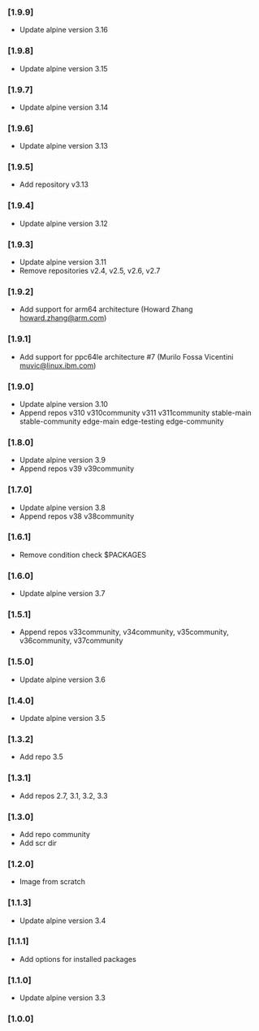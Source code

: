 ### [1.9.9]

-   Update alpine version 3.16

### [1.9.8]

-   Update alpine version 3.15

### [1.9.7]

-   Update alpine version 3.14

### [1.9.6]

-   Update alpine version 3.13

### [1.9.5]

-   Add repository v3.13

### [1.9.4]

-   Update alpine version 3.12

### [1.9.3]

-   Update alpine version 3.11
-   Remove repositories v2.4, v2.5, v2.6, v2.7

### [1.9.2]

-   Add support for arm64 architecture (Howard Zhang <howard.zhang@arm.com>)

### [1.9.1]

-   Add support for ppc64le architecture #7 (Murilo Fossa Vicentini muvic@linux.ibm.com)

### [1.9.0]

-   Update alpine version 3.10
-   Append repos v310 v310community v311 v311community stable-main stable-community edge-main edge-testing edge-community

### [1.8.0]

-   Update alpine version 3.9
-   Append repos v39 v39community

### [1.7.0]

-   Update alpine version 3.8
-   Append repos v38 v38community

### [1.6.1]

-   Remove condition check \$PACKAGES

### [1.6.0]

-   Update alpine version 3.7

### [1.5.1]

-   Append repos v33community, v34community, v35community, v36community, v37community

### [1.5.0]

-   Update alpine version 3.6

### [1.4.0]

-   Update alpine version 3.5

### [1.3.2]

-   Add repo 3.5

### [1.3.1]

-   Add repos 2.7, 3.1, 3.2, 3.3

### [1.3.0]

-   Add repo community
-   Add scr dir

### [1.2.0]

-   Image from scratch

### [1.1.3]

-   Update alpine version 3.4

### [1.1.1]

-   Add options for installed packages

### [1.1.0]

-   Update alpine version 3.3

### [1.0.0]
